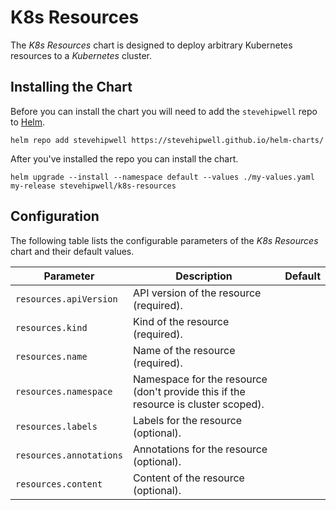 # K8s Resources

The _K8s Resources_ chart is designed to deploy arbitrary Kubernetes resources to a _Kubernetes_ cluster.

## Installing the Chart

Before you can install the chart you will need to add the `stevehipwell` repo to [Helm](https://helm.sh/).

```shell
helm repo add stevehipwell https://stevehipwell.github.io/helm-charts/
```

After you've installed the repo you can install the chart.

```shell
helm upgrade --install --namespace default --values ./my-values.yaml my-release stevehipwell/k8s-resources
```

## Configuration

The following table lists the configurable parameters of the _K8s Resources_ chart and their default values.

| Parameter               | Description                                                                        | Default |
| ----------------------- | ---------------------------------------------------------------------------------- | ------- |
| `resources.apiVersion`  | API version of the resource (required).                                            |         |
| `resources.kind`        | Kind of the resource (required).                                                   |         |
| `resources.name`        | Name of the resource (required).                                                   |         |
| `resources.namespace`   | Namespace for the resource (don't provide this if the resource is cluster scoped). |         |
| `resources.labels`      | Labels for the resource (optional).                                                |         |
| `resources.annotations` | Annotations for the resource (optional).                                           |         |
| `resources.content`     | Content of the resource (optional).                                                |         |
